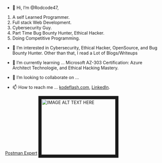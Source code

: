 - 👋 Hi, I’m @Rodcode47,

1. A self Learned Programmer.
2. Full stack Web Development.
3. Cybersecurity Guy.
4. Part Time Bug Bounty Hunter, Ethical Hacker.
5. Doing Competitive Programming.

- 👀 I’m interested in Cybersecurity, Ethical Hacker, OpenSource, and Bug Bounty Hunter. Other than that, I read a Lot of Blogs/Writeups
- 🌱 I’m currently learning ... Microsoft AZ-303 Certification: Azure Architect Technologie, and Ethical Hacking Mastery.

- 💞️ I’m looking to collaborate on ...
- 📫 How to reach me ... [kodeflash.com](https://kodeflash.com), [LinkedIn](www.linkedin.com/in/rodney-hammad-developer1).

<!---
Rodcode47/Rodcode47 is a ✨ special ✨ repository because its `README.md` (this file) appears on your GitHub profile.
You can click the Preview link to take a look at your changes.
--->

[Postman Expert](https://api.badgr.io/public/assertions/2VxGif5dQVmtbmCO4P1dqw?identity__email=rodney.hammad%40gmail.com)
<a href="https://api.badgr.io/public/assertions/2VxGif5dQVmtbmCO4P1dqw?identity__email=rodney.hammad%40gmail.com
" target="_blank"><img src="https://api.badgr.io/public/assertions/2VxGif5dQVmtbmCO4P1dqw?identity__email=rodney.hammad%40gmail.com" 
alt="IMAGE ALT TEXT HERE" width="240" height="180" border="10" /></a>
